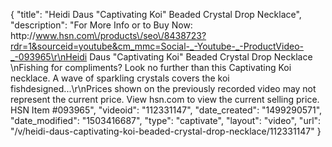 {
    "title": "Heidi Daus \"Captivating Koi\" Beaded Crystal Drop Necklace",
    "description": "For More Info or to Buy Now: http:\/\/www.hsn.com\/products\/seo\/8438723?rdr=1&sourceid=youtube&cm_mmc=Social-_-Youtube-_-ProductVideo-_-093965\r\nHeidi Daus \"Captivating Koi\" Beaded Crystal Drop Necklace \nFishing for compliments? Look no further than this Captivating Koi  necklace. A wave of sparkling crystals covers the koi fishdesigned...\r\nPrices shown on the previously recorded video may not represent the current price.  View hsn.com to view the current selling price. HSN Item #093965",
    "videoid": "112331147",
    "date_created": "1499290571",
    "date_modified": "1503416687",
    "type": "captivate",
    "layout": "video",
    "url": "\/v\/heidi-daus-captivating-koi-beaded-crystal-drop-necklace\/112331147"
}